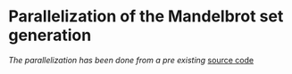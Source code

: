 # Parallelization of the Mandelbrot set generation
*The parallelization has been done from a pre existing* [source code](http://java.rubikscube.info/s0urce/Mandel3.java)  

